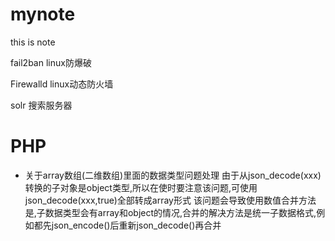 # mynote
this is note


fail2ban linux防爆破

Firewalld linux动态防火墙

solr 搜索服务器

# PHP

* 关于array数组(二维数组)里面的数据类型问题处理
由于从json_decode(xxx)转换的子对象是object类型,所以在使时要注意该问题,可使用json_decode(xxx,true)全部转成array形式
该问题会导致使用数值合并方法是,子数据类型会有array和object的情况,合并的解决方法是统一子数据格式,例如都先json_encode()后重新json_decode()再合并
